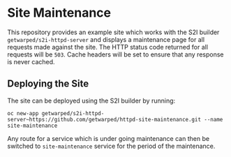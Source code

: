 # Site Maintenance

This repository provides an example site which works with the S2I builder ``getwarped/s2i-httpd-server`` and displays a maintenance page for all requests made against the site. The HTTP status code returned for all requests will be ``503``. Cache headers will be set to ensure that any response is never cached.

## Deploying the Site

The site can be deployed using the S2I builder by running:

```
oc new-app getwarped/s2i-httpd-server~https://github.com/getwarped/httpd-site-maintenance.git --name site-maintenance
```

Any route for a service which is under going maintenance can then be switched to ``site-maintenance`` service for the period of the maintenance.